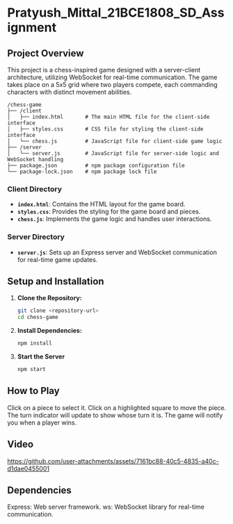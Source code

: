 # Pratyush_Mittal_21BCE1808_SD_Assignment 

## Project Overview

This project is a chess-inspired game designed with a server-client architecture, utilizing WebSocket for real-time communication. The game takes place on a 5x5 grid where two players compete, each commanding characters with distinct movement abilities.

```
/chess-game
├── /client
│   ├── index.html       # The main HTML file for the client-side interface
│   ├── styles.css       # CSS file for styling the client-side interface
│   └── chess.js         # JavaScript file for client-side game logic
├── /server
│   └── server.js        # JavaScript file for server-side logic and WebSocket handling
├── package.json         # npm package configuration file
└── package-lock.json    # npm package lock file
```

### Client Directory

- **`index.html`**: Contains the HTML layout for the game board.
- **`styles.css`**: Provides the styling for the game board and pieces.
- **`chess.js`**: Implements the game logic and handles user interactions.

### Server Directory

- **`server.js`**: Sets up an Express server and WebSocket communication for real-time game updates.

## Setup and Installation

1. **Clone the Repository:**
   ```bash
   git clone <repository-url>
   cd chess-game

2. **Install Dependencies:**
   ```bash
   npm install

4. **Start the Server**
   ```bash
   npm start

## How to Play

   Click on a piece to select it.
   Click on a highlighted square to move the piece.
   The turn indicator will update to show whose turn it is.
   The game will notify you when a player wins.

## Video

https://github.com/user-attachments/assets/7161bc88-40c5-4835-a40c-d1dae0455001




## Dependencies

   Express: Web server framework.
   ws: WebSocket library for real-time communication.



